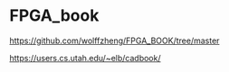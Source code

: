 # FPGA_book


https://github.com/wolffzheng/FPGA_BOOK/tree/master


https://users.cs.utah.edu/~elb/cadbook/
